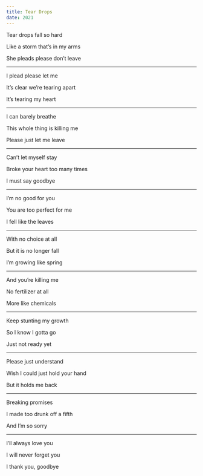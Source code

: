 ```yaml
---
title: Tear Drops 
date: 2021
---
```


Tear drops fall so hard

Like a storm that’s in my arms 

She pleads please don’t leave 

---

I plead please let me 

It’s clear we’re tearing apart 

It’s tearing my heart 

---

I can barely breathe 

This whole thing is killing me 

Please just let me leave 

---

Can’t let myself stay

Broke your heart too many times

I must say goodbye 

---

I’m no good for you 

You are too perfect for me 

I fell like the leaves 

---

With no choice at all 

But it is no longer fall 

I’m growing like spring 

---

And you’re killing me 

No fertilizer at all

More like chemicals 

---

Keep stunting my growth 

So I know I gotta go 

Just not ready yet 

---

Please just understand 

Wish I could just hold your hand 

But it holds me back 

---

Breaking promises 

I made too drunk off a fifth 

And I’m so sorry 

---

I’ll always love you 

I will never forget you 

I thank you, goodbye
